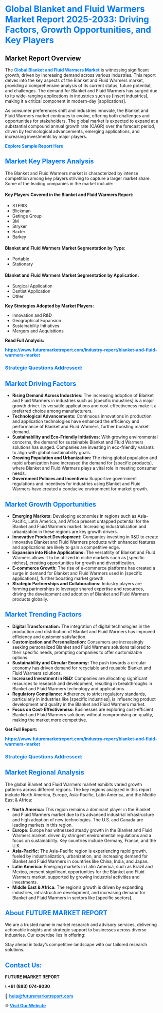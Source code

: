 <h1 style="color: #007BFF;">Global Blanket and Fluid Warmers Market Report 2025-2033: Driving Factors, Growth Opportunities, and Key Players</h1>

<section id="overview">
<h2>Market Report Overview</h2>
<p>The <a href="https://www.futuremarketreport.com/industry-report/blanket-and-fluid-warmers-market" style="color: #007BFF; text-decoration: none;"><strong>Global Blanket and Fluid Warmers Market</strong></a> is witnessing significant growth, driven by increasing demand across various industries. This report delves into the key aspects of the Blanket and Fluid Warmers market, providing a comprehensive analysis of its current status, future potential, and challenges. The demand for Blanket and Fluid Warmers has surged due to its wide-ranging applications in industries such as [insert industries], making it a critical component in modern-day [applications].</p>
<p>As consumer preferences shift and industries innovate, the Blanket and Fluid Warmers market continues to evolve, offering both challenges and opportunities for stakeholders. The global market is expected to expand at a substantial compound annual growth rate (CAGR) over the forecast period, driven by technological advancements, emerging applications, and increasing investments by major players.</p>
</section>

<section id="overview">
<p><a href="https://www.futuremarketreport.com/request-sample/reportId=59147" style="color: #007BFF; text-decoration: none;"><strong>Explore Sample Report Here</strong></a></p>
</section>

<section id="key-players">
<h2 style="color: #007BFF;">Market Key Players Analysis</h2>
<p>The Blanket and Fluid Warmers market is characterized by intense competition among key players striving to capture a larger market share. Some of the leading companies in the market include:</p>
<h4>Key Players Covered in the Blanket and Fluid Warmers Report:</h4>
<ul><li>STERIS</li><li>Blickman</li><li>Getinge Group</li><li>3M</li><li>Stryker</li><li>Baxter</li><li>Barkey</li></ul>
<h4>Blanket and Fluid Warmers Market Segmentation by Type:</h4>
<ul><li>Portable</li><li>Stationary</li></ul>

<h4>Blanket and Fluid Warmers Market Segmentation by Application:</h4>
<ul><li>Surgical Application</li><li>Dentist Application</li><li>Other</li></ul>
<p><strong>Key Strategies Adopted by Market Players:</strong></p>
<ul>
<li>Innovation and R&D</li>
<li>Geographical Expansion</li>
<li>Sustainability Initiatives</li>
<li>Mergers and Acquisitions</li>
</ul>
</section>

<section>
<p><strong>Read Full Analysis: </strong></p><a href="https://www.futuremarketreport.com/industry-report/blanket-and-fluid-warmers-market" style="color: #007BFF; text-decoration: none;"><strong>https://www.futuremarketreport.com/industry-report/blanket-and-fluid-warmers-market</strong></a>
<h3 style="color: #007BFF;">Strategic Questions Addressed:</h3>
</section>

<section id="driving-factors">
<h2 style="color: #007BFF;">Market Driving Factors</h2>
<ul>
<li><strong>Rising Demand Across Industries:</strong> The increasing adoption of Blanket and Fluid Warmers in industries such as [specific industries] is a major growth driver. Its versatile applications and cost-effectiveness make it a preferred choice among manufacturers.</li>
<li><strong>Technological Advancements:</strong> Continuous innovations in production and application technologies have enhanced the efficiency and performance of Blanket and Fluid Warmers, further boosting market demand.</li>
<li><strong>Sustainability and Eco-Friendly Initiatives:</strong> With growing environmental concerns, the demand for sustainable Blanket and Fluid Warmers solutions has surged. Companies are investing in eco-friendly variants to align with global sustainability goals.</li>
<li><strong>Growing Population and Urbanization:</strong> The rising global population and rapid urbanization have increased the demand for [specific products], where Blanket and Fluid Warmers plays a vital role in meeting consumer needs.</li>
<li><strong>Government Policies and Incentives:</strong> Supportive government regulations and incentives for industries using Blanket and Fluid Warmers have created a conducive environment for market growth.</li>
</ul>
</section>

<section id="growth-opportunities">
<h2 style="color: #007BFF;">Market Growth Opportunities</h2>
<ul>
<li><strong>Emerging Markets:</strong> Developing economies in regions such as Asia-Pacific, Latin America, and Africa present untapped potential for the Blanket and Fluid Warmers market. Increasing industrialization and urbanization in these regions are key growth drivers.</li>
<li><strong>Innovative Product Development:</strong> Companies investing in R&D to create innovative Blanket and Fluid Warmers products with enhanced features and applications are likely to gain a competitive edge.</li>
<li><strong>Expansion into Niche Applications:</strong> The versatility of Blanket and Fluid Warmers allows it to be utilized in niche markets such as [specific niches], creating opportunities for growth and diversification.</li>
<li><strong>E-commerce Growth:</strong> The rise of e-commerce platforms has created a surge in demand for Blanket and Fluid Warmers used in [specific applications], further boosting market growth.</li>
<li><strong>Strategic Partnerships and Collaborations:</strong> Industry players are forming partnerships to leverage shared expertise and resources, driving the development and adoption of Blanket and Fluid Warmers products globally.</li>
</ul>
</section>

<section id="trending-factors">
<h2 style="color: #007BFF;">Market Trending Factors</h2>
<ul>
<li><strong>Digital Transformation:</strong> The integration of digital technologies in the production and distribution of Blanket and Fluid Warmers has improved efficiency and customer satisfaction.</li>
<li><strong>Customization and Personalization:</strong> Consumers are increasingly seeking personalized Blanket and Fluid Warmers solutions tailored to their specific needs, prompting companies to offer customizable options.</li>
<li><strong>Sustainability and Circular Economy:</strong> The push towards a circular economy has driven demand for recyclable and reusable Blanket and Fluid Warmers solutions.</li>
<li><strong>Increased Investment in R&D:</strong> Companies are allocating significant resources to research and development, resulting in breakthroughs in Blanket and Fluid Warmers technology and applications.</li>
<li><strong>Regulatory Compliance:</strong> Adherence to strict regulatory standards, particularly in industries like [specific industries], is influencing product development and quality in the Blanket and Fluid Warmers market.</li>
<li><strong>Focus on Cost-Effectiveness:</strong> Businesses are exploring cost-efficient Blanket and Fluid Warmers solutions without compromising on quality, making the market more competitive.</li>
</ul>
</section>

<section>
<p><strong>Get Full Report: </strong></p><a href="https://www.futuremarketreport.com/industry-report/blanket-and-fluid-warmers-market" style="color: #007BFF; text-decoration: none;"><strong>https://www.futuremarketreport.com/industry-report/blanket-and-fluid-warmers-market</strong></a>
<h3 style="color: #007BFF;">Strategic Questions Addressed:</h3>
</section>


<section id="regional-analysis">
<h2 style="color: #007BFF;">Market Regional Analysis</h2>
<p>The global Blanket and Fluid Warmers market exhibits varied growth patterns across different regions. The key regions analyzed in this report include North America, Europe, Asia-Pacific, Latin America, and the Middle East & Africa:</p>
<ul>
<li><strong>North America:</strong> This region remains a dominant player in the Blanket and Fluid Warmers market due to its advanced industrial infrastructure and high adoption of new technologies. The U.S. and Canada are leading markets in this region.</li>
<li><strong>Europe:</strong> Europe has witnessed steady growth in the Blanket and Fluid Warmers market, driven by stringent environmental regulations and a focus on sustainability. Key countries include Germany, France, and the U.K.</li>
<li><strong>Asia-Pacific:</strong> The Asia-Pacific region is experiencing rapid growth, fueled by industrialization, urbanization, and increasing demand for Blanket and Fluid Warmers in countries like China, India, and Japan.</li>
<li><strong>Latin America:</strong> Emerging markets in Latin America, such as Brazil and Mexico, present significant opportunities for the Blanket and Fluid Warmers market, supported by growing industrial activities and investments.</li>
<li><strong>Middle East & Africa:</strong> The region’s growth is driven by expanding industries, infrastructure development, and increasing demand for Blanket and Fluid Warmers in sectors like [specific sectors].</li>
</ul>
</section>

<footer>
<h2 style="color: #007BFF;">About FUTURE MARKET REPORT</h2>
<p>We are a trusted name in market research and advisory services, delivering actionable insights and strategic support to businesses across diverse industries. Our expertise lies in offering:</p>

<p>Stay ahead in today’s competitive landscape with our tailored research solutions.</p>

<h2 style="color: #007BFF;">Contact Us:</h2>
<p><strong>FUTURE MARKET REPORT</strong></p>
<p>📞 <strong>+91 (883) 074-8030</strong></p>
<p>📧 <strong><a href="mailto:help@futuremarketreport.com" style="color: #007BFF;">help@futuremarketreport.com</a></strong></p>
<p>🌐 <strong><a href="https://www.futuremarketreport.com/" style="color: #007BFF;">Visit Our Website</a></strong></p>
</footer>
